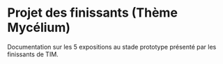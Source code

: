 # Projet des finissants (Thème Mycélium)

Documentation sur les 5 expositions au stade prototype présenté par les finissants de TIM. 
